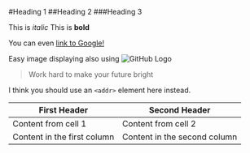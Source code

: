 #Heading 1
##Heading 2
###Heading 3

This is *italic*
This is **bold**

 You can even [link to Google!](http://google.com)

Easy image displaying also using ![GitHub Logo](/images/logo.png)


> Work hard
> to make your future bright


I think you should use an
`<addr>` element here instead.

First Header | Second Header
------------ | -------------
Content from cell 1 | Content from cell 2
Content in the first column | Content in the second column



